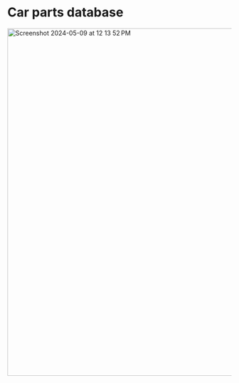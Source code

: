 <h1>Car parts database</h1>
<img width="781" alt="Screenshot 2024-05-09 at 12 13 52 PM" src="https://github.com/clydeautin/car_parts/assets/15273149/8686e021-8cf7-475b-a2b6-58d5f46ecb43">
